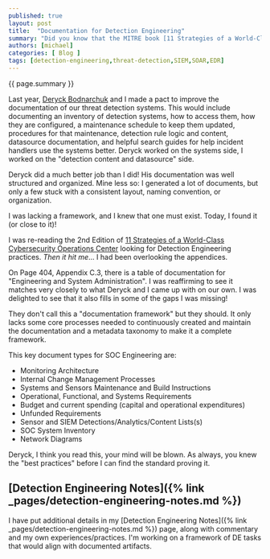 ```yaml
---
published: true
layout: post
title:  "Documentation for Detection Engineering"
summary: "Did you know that the MITRE book [11 Strategies of a World-Class Cybersecurity Operations Center](https://www.mitre.org/news-insights/publication/11-strategies-world-class-cybersecurity-operations-center) has appendices outlining the documentation framework need for Security Operations. This includes Detection Engineering!"
authors: [michael]
categories: [ Blog ]
tags: [detection-engineering,threat-detection,SIEM,SOAR,EDR]
---
```

{{ page.summary }}

Last year, [Deryck Bodnarchuk](https://www.linkedin.com/in/deryck-bodnarchuk/) and I made a pact to improve the documentation of our threat detection systems. This would include documenting an inventory of detection systems, how to access them, how they are configured, a maintenance schedule to keep them updated, procedures for that maintenance, detection rule logic and content, datasource documentation, and helpful search guides for help incident handlers use the systems better. Deryck worked on the systems side, I worked on the "detection content and datasource" side.

Deryck did a much better job than I did! His documentation was well structured and organized. Mine less so: I generated a lot of documents, but only a few stuck with a consistent layout, naming convention, or organization.

I was lacking a framework, and I knew that one must exist. Today, I found it (or close to it)! 

I was re-reading the 2nd Edition of [11 Strategies of a World-Class Cybersecurity Operations Center](https://www.mitre.org/news-insights/publication/11-strategies-world-class-cybersecurity-operations-center) looking for Detection Engineering practices. *Then it hit me*... I had been overlooking the appendices.

On Page 404, Appendix C.3, there is a table of documentation for "Engineering and System Administration". I was reaffirming to see it matches very closely to what Deryck and I came up with on our own. I was delighted to see that it also fills in some of the gaps I was missing!

They don't call this a "documentation framework" but they should. It only lacks some core processes needed to continuously created and maintain the documentation and a metadata taxonomy to make it a complete framework. 

This key document types for SOC Engineering are:

- Monitoring Architecture
- Internal Change Management Processes
- Systems and Sensors Maintenance and Build Instructions
- Operational, Functional, and Systems Requirements
- Budget and current spending (capital and operational expenditures)
- Unfunded Requirements
- Sensor and SIEM Detections/Analytics/Content Lists(s)
- SOC System Inventory
- Network Diagrams

Deryck, I think you read this, your mind will be blown. As always, you knew the "best practices" before I can find the standard proving it.

## [Detection Engineering Notes]({% link _pages/detection-engineering-notes.md %})

I have put additional details in my [Detection Engineering Notes]({% link _pages/detection-engineering-notes.md %}) page, along with commentary and my own experiences/practices. I'm working on a framework of DE tasks that would align with documented artifacts. 

